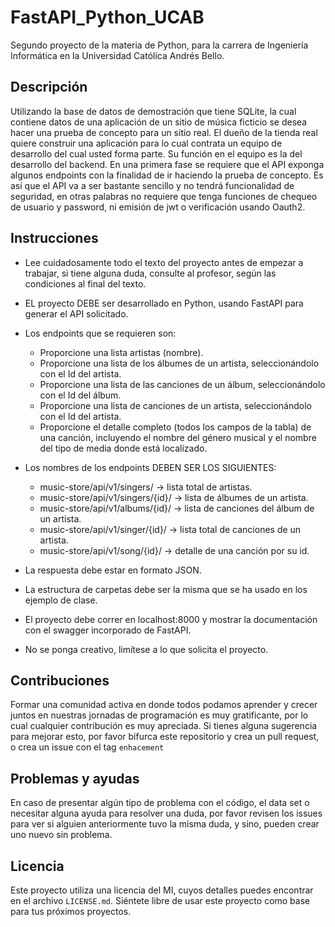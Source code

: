 # FastAPI_Python_UCAB
Segundo proyecto de la materia de Python, para la carrera de Ingeniería Informática en la Universidad Católica Andrés Bello.


## Descripción
Utilizando la base de datos de demostración que tiene SQLite, la cual contiene datos de una aplicación de un sitio de música ficticio se desea hacer una prueba de concepto para un sitio real. El dueño de la tienda real quiere construir una aplicación para lo cual contrata un equipo de desarrollo del cual usted forma parte. Su función en el equipo es la del desarrollo del backend. En una primera fase se requiere que el API exponga algunos endpoints con la finalidad de ir haciendo la prueba de concepto. Es así que el API va a ser bastante sencillo y no tendrá funcionalidad de seguridad, en otras palabras no requiere que tenga funciones de chequeo de usuario y password, ni emisión de jwt o verificación usando Oauth2.

## Instrucciones

- Lee cuidadosamente todo el texto del proyecto antes de empezar a trabajar, si tiene alguna duda, consulte al profesor, según las condiciones al final del texto.
- EL proyecto DEBE ser desarrollado en Python, usando FastAPI para generar el API solicitado.
- Los endpoints que se requieren son: 

  - Proporcione una lista artistas (nombre).
  - Proporcione una lista de los álbumes de un artista, seleccionándolo con el Id del artista.
  - Proporcione una lista de las canciones de un álbum, seleccionándolo con el Id del álbum.
  - Proporcione una lista de canciones de un artista, seleccionándolo con el Id del artista.
  - Proporcione el detalle completo (todos los campos de la tabla) de una canción, incluyendo el nombre del género musical y el nombre del tipo de media donde está 
localizado.
- Los nombres de los endpoints DEBEN SER LOS SIGUIENTES:

  - music-store/api/v1/singers/ -> lista total de artistas.
  - music-store/api/v1/singers/{id}/ -> lista de álbumes de un artista.
  - music-store/api/v1/albums/{id}/ -> lista de canciones del álbum de un artista.
  - music-store/api/v1/singer/{id}/ -> lista total de canciones de un artista.
  - music-store/api/v1/song/{id}/ -> detalle de una canción por su id.

- La respuesta debe estar en formato JSON.
- La estructura de carpetas debe ser la misma que se ha usado en los ejemplo de clase.
- El proyecto debe correr en localhost:8000 y mostrar la documentación con el swagger 
incorporado de FastAPI.
- No se ponga creativo, limítese a lo que solicita el proyecto.

## Contribuciones
Formar una comunidad activa en donde todos podamos aprender y crecer juntos en nuestras jornadas de programación es muy gratificante, por lo cual cualquier contribución es muy apreciada. 
Si tienes alguna sugerencia para mejorar esto, por favor bifurca este repositorio y crea un pull request, o crea un issue con el tag `enhacement`

## Problemas y ayudas
En caso de presentar algún tipo de problema con el código, el data set o necesitar alguna ayuda para resolver una duda, por favor revisen los issues para ver si alguien anteriormente tuvo la misma duda, y sino, pueden crear uno nuevo sin problema.

## Licencia
Este proyecto utiliza una licencia del MI, cuyos detalles puedes encontrar en el archivo `LICENSE.md`. Siéntete libre de usar este proyecto como base para tus próximos proyectos.

